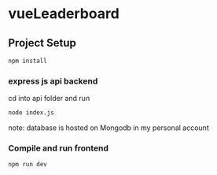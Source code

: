 # vueLeaderboard

## Project Setup

```sh
npm install
```
### express js api backend
cd into api folder and run
```sh
node index.js
```
note: database is hosted on Mongodb in my personal account

### Compile and run frontend

```sh
npm run dev
```
